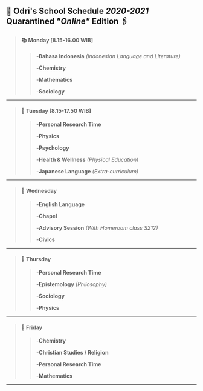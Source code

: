 ## :open_file_folder: Odri's School Schedule *2020-2021* Quarantined *"Online"* Edition :paperclips:

>#### :books: Monday [8.15-16.00 WIB]
>
>>-​​<strong>Bahasa Indonesia</strong>  *(Indonesian Language and Literature)*
>>
>>-<strong>Chemistry</strong> 
>>
>>-<strong>Mathematics</strong>
>>
>>-<strong>Sociology</strong>
>>
---

>#### :pencil: Tuesday [8.15-17.50 WIB]
>
>>-<strong>Personal Research Time</strong>
>>
>>-<strong>Physics</strong>
>>
>>-<strong>Psychology</strong>
>>
>>-<strong>Health & Wellness</strong> _(Physical Education)_
>>
>>-<strong>Japanese Language</strong> _(Extra-curriculum)_
---

>#### :notebook: Wednesday
>
>>-<strong>English Language</strong>
>>
>>-<strong>Chapel</strong>
>>
>>-<strong>Advisory Session</strong> *(With Homeroom class S212)*
>>
>>-<strong>Civics</strong>
---

>#### :school_satchel: Thursday
>
>>-<strong>Personal Research Time</strong>
>>
>>-<strong>Epistemology</strong>  *(Philosophy)*
>>
>>-<strong>Sociology</strong>
>>
>>-<strong>Physics</strong>
---

>#### :rocket: Friday
>
>>-<strong>Chemistry</strong>
>>
>>-<strong>Christian Studies /  Religion</strong>
>>
>>-<strong>Personal Research Time</strong>
>>
>>-<strong>Mathematics</strong>

---
